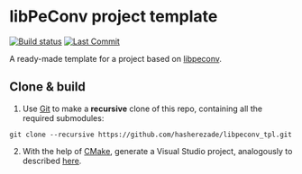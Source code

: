 # libPeConv project template
[![Build status](https://ci.appveyor.com/api/projects/status/ehmf01f38h5ce8ri?svg=true)](https://ci.appveyor.com/project/hasherezade/libpeconv-tpl)
[![Last Commit](https://img.shields.io/github/last-commit/hasherezade/libpeconv_tpl/master)](https://github.com/hasherezade/libpeconv_tpl/commits)

A ready-made template for a project based on [libpeconv](https://github.com/hasherezade/libpeconv).

Clone & build
-

1. Use [Git](https://git-scm.com/download/) to make a **recursive** clone of this repo, containing all the required submodules:

```console
git clone --recursive https://github.com/hasherezade/libpeconv_tpl.git
```

2. With the help of [CMake](https://cmake.org/), generate a Visual Studio project, analogously to described [here](https://github.com/hasherezade/libpeconv/wiki/Building-the-library).
